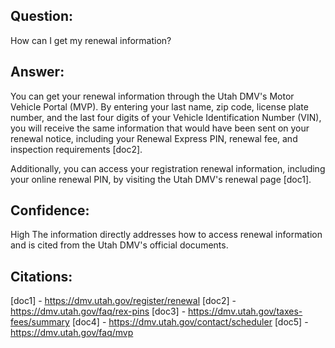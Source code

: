 ## Question: 
How can I get my renewal information?
## Answer: 
You can get your renewal information through the Utah DMV's Motor Vehicle Portal (MVP). By entering your last name, zip code, license plate number, and the last four digits of your Vehicle Identification Number (VIN), you will receive the same information that would have been sent on your renewal notice, including your Renewal Express PIN, renewal fee, and inspection requirements [doc2]. 

Additionally, you can access your registration renewal information, including your online renewal PIN, by visiting the Utah DMV's renewal page [doc1].

## Confidence: 
High
The information directly addresses how to access renewal information and is cited from the Utah DMV's official documents.

## Citations:
[doc1] - https://dmv.utah.gov/register/renewal
[doc2] - https://dmv.utah.gov/faq/rex-pins
[doc3] - https://dmv.utah.gov/taxes-fees/summary
[doc4] - https://dmv.utah.gov/contact/scheduler
[doc5] - https://dmv.utah.gov/faq/mvp
